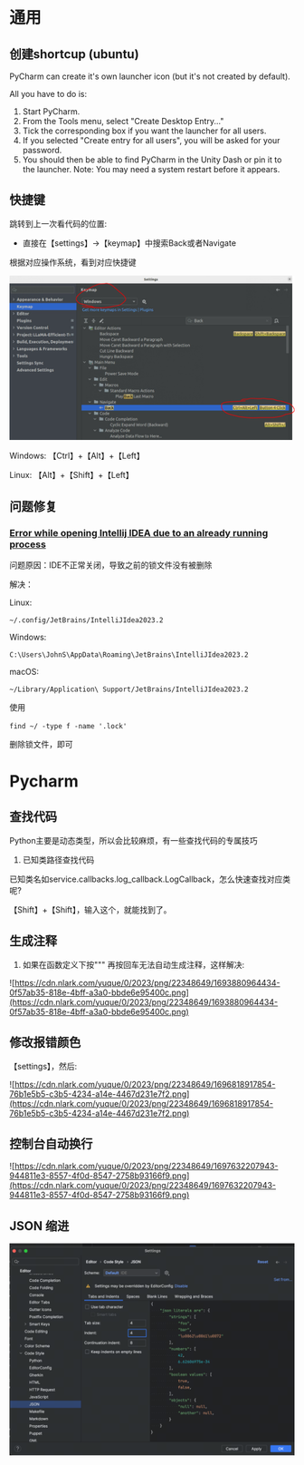 # 通用


## 创建shortcup (ubuntu)
PyCharm can create it's own launcher icon (but it's not created by default).

All you have to do is:

1. Start PyCharm.
2. From the Tools menu, select "Create Desktop Entry..."
3. Tick the corresponding box if you want the launcher for all users.
4. If you selected "Create entry for all users", you will be asked for your password.
5. You should then be able to find PyCharm in the Unity Dash or pin it to the launcher.
Note: You may need a system restart before it appears.


## 快捷键

跳转到上一次看代码的位置:

- 直接在【settings】→【keymap】中搜索Back或者Navigate

根据对应操作系统，看到对应快捷键

![Untitled](imgs/nav-back.png)

Windows: 【Ctrl】+【Alt】+【Left】

Linux: 【Alt】+【Shift】+【Left】

## 问题修复

### [Error while opening Intellij IDEA due to an already running process](https://stackoverflow.com/questions/77003028/error-while-opening-intellij-idea-due-to-an-already-running-process)

问题原因：IDE不正常关闭，导致之前的锁文件没有被删除

解决：

Linux:

```
~/.config/JetBrains/IntelliJIdea2023.2

```

Windows:

```
C:\Users\JohnS\AppData\Roaming\JetBrains\IntelliJIdea2023.2

```

macOS:

```
~/Library/Application\ Support/JetBrains/IntelliJIdea2023.2
```

使用

`find ~/ -type f -name '.lock'`

删除锁文件，即可

# Pycharm

## 查找代码

Python主要是动态类型，所以会比较麻烦，有一些查找代码的专属技巧

1. 已知类路径查找代码

已知类名如service.callbacks.log_callback.LogCallback，怎么快速查找对应类呢?

【Shift】+【Shift】，输入这个，就能找到了。

## 生成注释

1. 如果在函数定义下按""" 再按回车无法自动生成注释，这样解决:

![https://cdn.nlark.com/yuque/0/2023/png/22348649/1693880964434-0f57ab35-818e-4bff-a3a0-bbde6e95400c.png](https://cdn.nlark.com/yuque/0/2023/png/22348649/1693880964434-0f57ab35-818e-4bff-a3a0-bbde6e95400c.png)

## 修改报错颜色

【settings】，然后:

![https://cdn.nlark.com/yuque/0/2023/png/22348649/1696818917854-76b1e5b5-c3b5-4234-a14e-4467d231e7f2.png](https://cdn.nlark.com/yuque/0/2023/png/22348649/1696818917854-76b1e5b5-c3b5-4234-a14e-4467d231e7f2.png)

## 控制台自动换行

![https://cdn.nlark.com/yuque/0/2023/png/22348649/1697632207943-944811e3-8557-4f0d-8547-2758b93166f9.png](https://cdn.nlark.com/yuque/0/2023/png/22348649/1697632207943-944811e3-8557-4f0d-8547-2758b93166f9.png)

## JSON 缩进

![Untitled](imgs/json-indent.png)